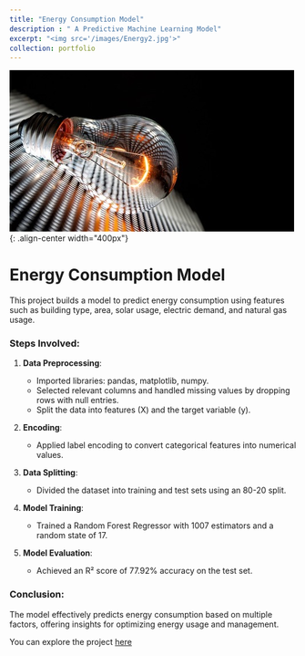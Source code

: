 ```yaml
---
title: "Energy Consumption Model"
description : " A Predictive Machine Learning Model"
excerpt: "<img src='/images/Energy2.jpg'>"
collection: portfolio
---
```


![Energy Consumption](/images/Energy1.jpg){: .align-center width="400px"}

# Energy Consumption Model

This project builds a model to predict energy consumption using features such as building type, area, solar usage, electric demand, and natural gas usage.

### Steps Involved:
1. **Data Preprocessing**:
   - Imported libraries: pandas, matplotlib, numpy.
   - Selected relevant columns and handled missing values by dropping rows with null entries.
   - Split the data into features (X) and the target variable (y).

2. **Encoding**:
   - Applied label encoding to convert categorical features into numerical values.

3. **Data Splitting**:
   - Divided the dataset into training and test sets using an 80-20 split.

4. **Model Training**:
   - Trained a Random Forest Regressor with 1007 estimators and a random state of 17.

5. **Model Evaluation**:
   - Achieved an R² score of 77.92% accuracy on the test set.

### Conclusion:
The model effectively predicts energy consumption based on multiple factors, offering insights for optimizing energy usage and management.

You can explore the project [here](https://github.com/sourize/EnergyConsumption)